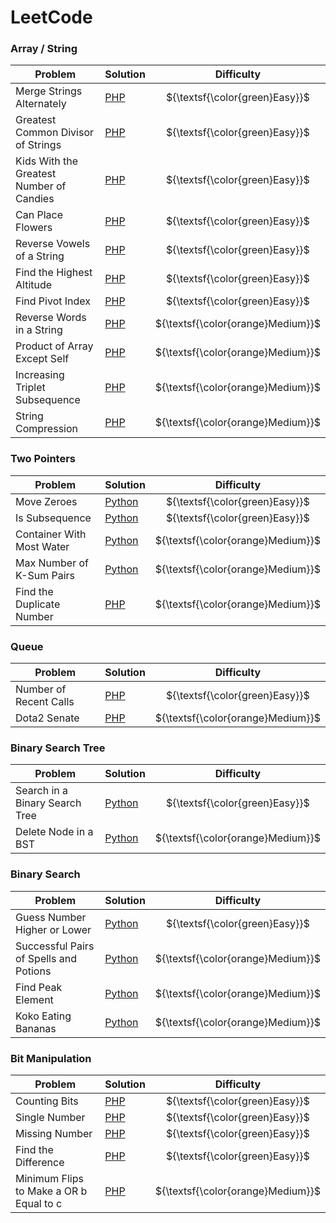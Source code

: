 # LeetCode

### Array / String
| Problem | Solution | Difficulty |
| - | - | :-: |
| Merge Strings Alternately | [PHP](https://github.com/privatecore/leetcode/blob/master/array-string/1768-merge-strings-alternately/solution.php) | ${\textsf{\color{green}Easy}}$ |
| Greatest Common Divisor of Strings | [PHP](https://github.com/privatecore/leetcode/blob/master/array-string/1071-greatest-common-divisor-of-strings/solution.php) | ${\textsf{\color{green}Easy}}$ |
| Kids With the Greatest Number of Candies | [PHP](https://github.com/privatecore/leetcode/blob/master/array-string/1431-kids-with-the-greatest-number-of-candies/solution.php) | ${\textsf{\color{green}Easy}}$ |
| Can Place Flowers | [PHP](https://github.com/privatecore/leetcode/blob/master/array-string/605-can-place-flowers/solution.php) | ${\textsf{\color{green}Easy}}$ |
| Reverse Vowels of a String | [PHP](https://github.com/privatecore/leetcode/blob/master/array-string/345-reverse-vowels-of-a-string/solution.php) | ${\textsf{\color{green}Easy}}$ |
| Find the Highest Altitude | [PHP](https://github.com/privatecore/leetcode/blob/master/array-string/1732-find-the-highest-altitude/solution.php) | ${\textsf{\color{green}Easy}}$ |
| Find Pivot Index | [PHP](https://github.com/privatecore/leetcode/blob/master/array-string/724-find-pivot-index/solution.php) | ${\textsf{\color{green}Easy}}$ |
| Reverse Words in a String | [PHP](https://github.com/privatecore/leetcode/blob/master/array-string/151-reverse-words-in-a-string/solution.php) | ${\textsf{\color{orange}Medium}}$ |
| Product of Array Except Self | [PHP](https://github.com/privatecore/leetcode/blob/master/array-string/238-product-of-array-except-self/solution.php) | ${\textsf{\color{orange}Medium}}$ |
| Increasing Triplet Subsequence | [PHP](https://github.com/privatecore/leetcode/blob/master/array-string/334-increasing-triplet-subsequence/solution.php) | ${\textsf{\color{orange}Medium}}$ |
| String Compression | [PHP](https://github.com/privatecore/leetcode/blob/master/array-string/443-string-compression/solution.php) | ${\textsf{\color{orange}Medium}}$ |

### Two Pointers
| Problem | Solution | Difficulty |
| - | - | :-: |
| Move Zeroes | [Python](https://github.com/privatecore/leetcode/blob/master/two-pointers/283-move-zeroes/solution.py) | ${\textsf{\color{green}Easy}}$ |
| Is Subsequence | [Python](https://github.com/privatecore/leetcode/blob/master/two-pointers/392-is-subsequence/solution.py) | ${\textsf{\color{green}Easy}}$ |
| Container With Most Water | [Python](https://github.com/privatecore/leetcode/blob/master/two-pointers/11-container-with-most-water/solution.py) | ${\textsf{\color{orange}Medium}}$ |
| Max Number of K-Sum Pairs | [Python](https://github.com/privatecore/leetcode/blob/master/two-pointers/1679-max-number-of-k-sum-pairs/solution.py) | ${\textsf{\color{orange}Medium}}$ |
| Find the Duplicate Number | [PHP](https://github.com/privatecore/leetcode/blob/master/two-pointers/287-find-the-duplicate-number/solution.php) | ${\textsf{\color{orange}Medium}}$ |

### Queue
| Problem | Solution | Difficulty |
| - | - | :-: |
| Number of Recent Calls | [PHP](https://github.com/privatecore/leetcode/blob/master/queue/933-number-of-recent-calls/solution.php) | ${\textsf{\color{green}Easy}}$ |
| Dota2 Senate | [PHP](https://github.com/privatecore/leetcode/blob/master/queue/649-dota2-senate/solution.php) | ${\textsf{\color{orange}Medium}}$ |

### Binary Search Tree
| Problem | Solution | Difficulty |
| - | - | :-: |
| Search in a Binary Search Tree | [Python](https://github.com/privatecore/leetcode/blob/master/binary-search-tree/700-search-in-a-binary-search-tree/solution.py) | ${\textsf{\color{green}Easy}}$ |
| Delete Node in a BST | [Python](https://github.com/privatecore/leetcode/blob/master/binary-search-tree/450-delete-node-in-a-bst/solution.py) | ${\textsf{\color{orange}Medium}}$ |

### Binary Search
| Problem | Solution | Difficulty |
| - | - | :-: |
| Guess Number Higher or Lower | [Python](https://github.com/privatecore/leetcode/blob/master/binary-search/374-guess-number-higher-or-lower/solution.py) | ${\textsf{\color{green}Easy}}$ |
| Successful Pairs of Spells and Potions | [Python](https://github.com/privatecore/leetcode/blob/master/binary-search/2300-successful-pairs-of-spells-and-potions/solution.py) | ${\textsf{\color{orange}Medium}}$ |
| Find Peak Element | [Python](https://github.com/privatecore/leetcode/blob/master/binary-search/162-find-peak-element/solution.py) | ${\textsf{\color{orange}Medium}}$ |
| Koko Eating Bananas | [Python](https://github.com/privatecore/leetcode/blob/master/binary-search/875-koko-eating-bananas/solution.py) | ${\textsf{\color{orange}Medium}}$ |

### Bit Manipulation
| Problem | Solution | Difficulty |
| - | - | :-: |
| Counting Bits | [PHP](https://github.com/privatecore/leetcode/blob/master/bit-manipulation/338-counting-bits/solution.php) | ${\textsf{\color{green}Easy}}$ |
| Single Number | [PHP](https://github.com/privatecore/leetcode/blob/master/bit-manipulation/136-single-number/solution.php) | ${\textsf{\color{green}Easy}}$ |
| Missing Number | [PHP](https://github.com/privatecore/leetcode/blob/master/bit-manipulation/268-missing-number/solution.php) | ${\textsf{\color{green}Easy}}$ |
| Find the Difference | [PHP](https://github.com/privatecore/leetcode/blob/master/bit-manipulation/389-find-the-difference/solution.php) | ${\textsf{\color{green}Easy}}$ |
| Minimum Flips to Make a OR b Equal to c | [PHP](https://github.com/privatecore/leetcode/blob/master/bit-manipulation/1318-minimum-flips-to-make-a-or-b-equal-to-c/solution.php) | ${\textsf{\color{orange}Medium}}$ |
